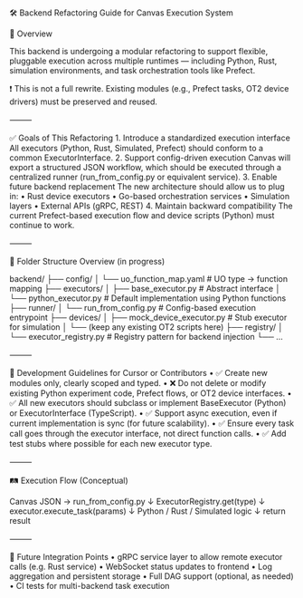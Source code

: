 🛠️ Backend Refactoring Guide for Canvas Execution System

📌 Overview

This backend is undergoing a modular refactoring to support flexible, pluggable execution across multiple runtimes — including Python, Rust, simulation environments, and task orchestration tools like Prefect.

❗ This is not a full rewrite.
Existing modules (e.g., Prefect tasks, OT2 device drivers) must be preserved and reused.

⸻

✅ Goals of This Refactoring
	1.	Introduce a standardized execution interface
All executors (Python, Rust, Simulated, Prefect) should conform to a common ExecutorInterface.
	2.	Support config-driven execution
Canvas will export a structured JSON workflow, which should be executed through a centralized runner (run_from_config.py or equivalent service).
	3.	Enable future backend replacement
The new architecture should allow us to plug in:
	•	Rust device executors
	•	Go-based orchestration services
	•	Simulation layers
	•	External APIs (gRPC, REST)
	4.	Maintain backward compatibility
The current Prefect-based execution flow and device scripts (Python) must continue to work.

⸻

📁 Folder Structure Overview (in progress)

backend/
├── config/
│   └── uo_function_map.yaml      # UO type → function mapping
├── executors/
│   ├── base_executor.py          # Abstract interface
│   └── python_executor.py        # Default implementation using Python functions
├── runner/
│   └── run_from_config.py        # Config-based execution entrypoint
├── devices/
│   ├── mock_device_executor.py   # Stub executor for simulation
│   └── (keep any existing OT2 scripts here)
├── registry/
│   └── executor_registry.py      # Registry pattern for backend injection
└── ...



⸻

🧭 Development Guidelines for Cursor or Contributors
	•	✅ Create new modules only, clearly scoped and typed.
	•	❌ Do not delete or modify existing Python experiment code, Prefect flows, or OT2 device interfaces.
	•	✅ All new executors should subclass or implement BaseExecutor (Python) or ExecutorInterface (TypeScript).
	•	✅ Support async execution, even if current implementation is sync (for future scalability).
	•	✅ Ensure every task call goes through the executor interface, not direct function calls.
	•	✅ Add test stubs where possible for each new executor type.

⸻

🛤️ Execution Flow (Conceptual)

Canvas JSON → run_from_config.py
             ↓
     ExecutorRegistry.get(type)
             ↓
      executor.execute_task(params)
             ↓
   Python / Rust / Simulated logic
             ↓
         return result



⸻

🔮 Future Integration Points
	•	gRPC service layer to allow remote executor calls (e.g. Rust service)
	•	WebSocket status updates to frontend
	•	Log aggregation and persistent storage
	•	Full DAG support (optional, as needed)
	•	CI tests for multi-backend task execution

